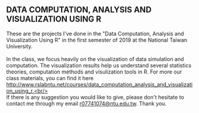 ## DATA COMPUTATION, ANALYSIS AND VISUALIZATION USING R
These are the projects I've done in the "Data Computation, Analysis and Visualization Using R" in the first semester of 2019 at the National Taiwan University. <br/>
 <br/>
In the class, we focus heavily on the visualization of data simulation and computation. The visualization results help us understand several statistics theories, computation methods and visulization tools in R. For more our class materials, you can find it here http://www.rslabntu.net/courses/data_computation_analysis_and_visualization_using_r.<br/>
<br/>
If there is any suggestion you would like to give, please don't hesitate to contact me through my email r07741074@ntu.edu.tw. Thank you.
